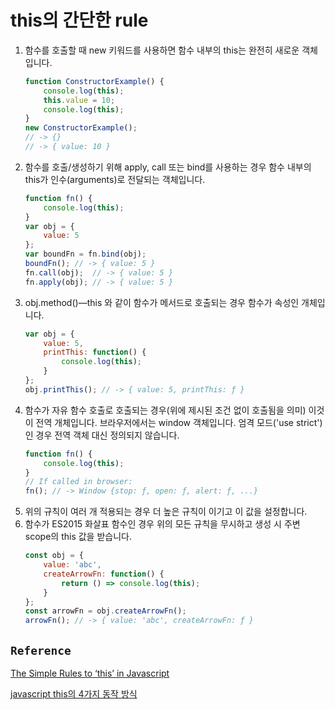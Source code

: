 # this의 간단한 rule

1. 함수를 호출할 때 new 키워드를 사용하면 함수 내부의 this는 완전히 새로운 객체입니다.
    ```javascript
    function ConstructorExample() {
        console.log(this);
        this.value = 10;
        console.log(this);
    }
    new ConstructorExample();
    // -> {}
    // -> { value: 10 }
    ```
2. 함수를 호출/생성하기 위해 apply, call 또는 bind를 사용하는 경우 함수 내부의 this가 인수(arguments)로 전달되는 객체입니다.
    ```javascript
    function fn() {
        console.log(this);
    }
    var obj = {
        value: 5
    };
    var boundFn = fn.bind(obj);
    boundFn(); // -> { value: 5 }
    fn.call(obj);  // -> { value: 5 }
    fn.apply(obj); // -> { value: 5 }
    ```
3. obj.method()—this 와 같이 함수가 메서드로 호출되는 경우 함수가 속성인 개체입니다.
    ```javascript
    var obj = {
        value: 5,
        printThis: function() {
            console.log(this);
        }
    };
    obj.printThis(); // -> { value: 5, printThis: ƒ }
    ```
4. 함수가 자유 함수 호출로 호출되는 경우(위에 제시된 조건 없이 호출됨을 의미) 이것이 전역 개체입니다. 브라우저에서는 window 객체입니다. 엄격 모드('use strict')인 경우 전역 객체 대신 정의되지 않습니다.
    ```javascript
    function fn() {
        console.log(this);
    }
    // If called in browser:
    fn(); // -> Window {stop: ƒ, open: ƒ, alert: ƒ, ...}
    ```
5. 위의 규칙이 여러 개 적용되는 경우 더 높은 규칙이 이기고 이 값을 설정합니다.
6. 함수가 ES2015 화살표 함수인 경우 위의 모든 규칙을 무시하고 생성 시 주변 scope의 this 값을 받습니다.
    ```javascript
    const obj = {
        value: 'abc',
        createArrowFn: function() {
            return () => console.log(this);
        }
    };
    const arrowFn = obj.createArrowFn();
    arrowFn(); // -> { value: 'abc', createArrowFn: ƒ } 
    ```

`Reference`
---
[The Simple Rules to ‘this’ in Javascript](https://codeburst.io/the-simple-rules-to-this-in-javascript-35d97f31bde3 "The Simple Rules to ‘this’ in Javascript")

[javascript this의 4가지 동작 방식](https://yuddomack.tistory.com/entry/%EC%9E%90%EB%B0%94%EC%8A%A4%ED%81%AC%EB%A6%BD%ED%8A%B8-this%EC%9D%98-4%EA%B0%80%EC%A7%80-%EB%8F%99%EC%9E%91-%EB%B0%A9%EC%8B%9D)
